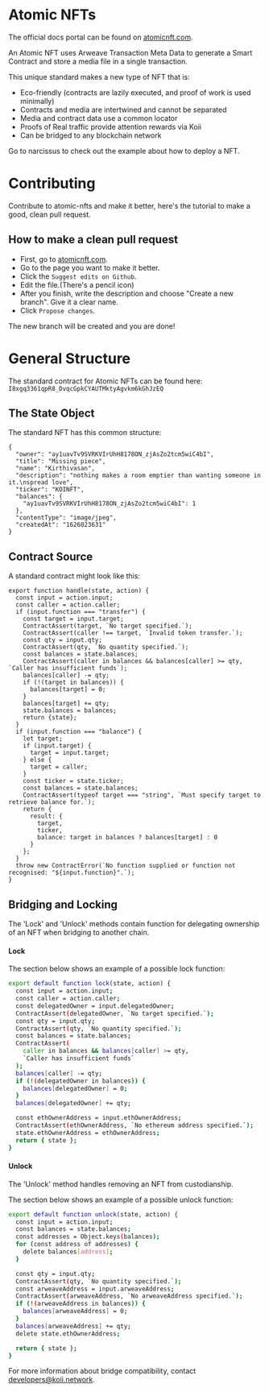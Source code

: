 # Atomic NFTs

The official docs portal can be found on [atomicnft.com](https://atomicnft.com/).

An Atomic NFT uses Arweave Transaction Meta Data to generate a Smart Contract and store a media file in a single transaction.

This unique standard makes a new type of NFT that is:

- Eco-friendly (contracts are lazily executed, and proof of work is used minimally)
- Contracts and media are intertwined and cannot be separated
- Media and contract data use a common locator
- Proofs of Real traffic provide attention rewards via Koii
- Can be bridged to any blockchain network

Go to narcissus to check out the example about how to deploy a NFT.

# Contributing

Contribute to atomic-nfts and make it better, here's the tutorial to make a good, clean pull request.

## How to make a clean pull request

- First, go to [atomicnft.com](https://atomicnft.com/).
- Go to the page you want to make it better.
- Click the `Suggest edits on Github`.
- Edit the file.(There's a pencil icon)
- After you finish, write the description and choose "Create a new branch". Give it a clear name.
- Click `Propose changes`.

The new branch will be created and you are done!

# General Structure

The standard contract for Atomic NFTs can be found here: `I8xgq3361qpR8_DvqcGpkCYAUTMktyAgvkm6kGhJzEQ`

## The State Object

The standard NFT has this common structure:

```
{
  "owner": "ay1uavTv9SVRKVIrUhH8178ON_zjAsZo2tcm5wiC4bI",
  "title": "Missing piece",
  "name": "Kirthivasan",
  "description": "nothing makes a room emptier than wanting someone in it.\nspread love",
  "ticker": "KOINFT",
  "balances": {
    "ay1uavTv9SVRKVIrUhH8178ON_zjAsZo2tcm5wiC4bI": 1
  },
  "contentType": "image/jpeg",
  "createdAt": "1626023631"
}
```

## Contract Source

A standard contract might look like this:

```
export function handle(state, action) {
  const input = action.input;
  const caller = action.caller;
  if (input.function === "transfer") {
    const target = input.target;
    ContractAssert(target, `No target specified.`);
    ContractAssert(caller !== target, `Invalid token transfer.`);
    const qty = input.qty;
    ContractAssert(qty, `No quantity specified.`);
    const balances = state.balances;
    ContractAssert(caller in balances && balances[caller] >= qty, `Caller has insufficient funds`);
    balances[caller] -= qty;
    if (!(target in balances)) {
      balances[target] = 0;
    }
    balances[target] += qty;
    state.balances = balances;
    return {state};
  }
  if (input.function === "balance") {
    let target;
    if (input.target) {
      target = input.target;
    } else {
      target = caller;
    }
    const ticker = state.ticker;
    const balances = state.balances;
    ContractAssert(typeof target === "string", `Must specify target to retrieve balance for.`);
    return {
      result: {
        target,
        ticker,
        balance: target in balances ? balances[target] : 0
      }
    };
  }
  throw new ContractError(`No function supplied or function not recognised: "${input.function}".`);
}
```

## Bridging and Locking

The 'Lock' and 'Unlock' methods contain function for delegating ownership of an NFT when bridging to another chain.

#### Lock

The section below shows an example of a possible lock function:

```bash
export default function lock(state, action) {
  const input = action.input;
  const caller = action.caller;
  const delegatedOwner = input.delegatedOwner;
  ContractAssert(delegatedOwner, `No target specified.`);
  const qty = input.qty;
  ContractAssert(qty, `No quantity specified.`);
  const balances = state.balances;
  ContractAssert(
    caller in balances && balances[caller] >= qty,
    `Caller has insufficient funds`
  );
  balances[caller] -= qty;
  if (!(delegatedOwner in balances)) {
    balances[delegatedOwner] = 0;
  }
  balances[delegatedOwner] += qty;

  const ethOwnerAddress = input.ethOwnerAddress;
  ContractAssert(ethOwnerAddress, `No ethereum address specified.`);
  state.ethOwnerAddress = ethOwnerAddress;
  return { state };
}
```

#### Unlock

The 'Unlock' method handles removing an NFT from custodianship.

The section below shows an example of a possible unlock function:

```bash
export default function unlock(state, action) {
  const input = action.input;
  const balances = state.balances;
  const addresses = Object.keys(balances);
  for (const address of addresses) {
    delete balances[address];
  }

  const qty = input.qty;
  ContractAssert(qty, `No quantity specified.`);
  const arweaveAddress = input.arweaveAddress;
  ContractAssert(arweaveAddress, `No arweaveAddress specified.`);
  if (!(arweaveAddress in balances)) {
    balances[arweaveAddress] = 0;
  }
  balances[arweaveAddress] += qty;
  delete state.ethOwnerAddress;

  return { state };
}

```

For more information about bridge compatibility, contact developers@koii.network.
